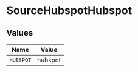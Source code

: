 # SourceHubspotHubspot


## Values

| Name      | Value     |
| --------- | --------- |
| `HUBSPOT` | hubspot   |